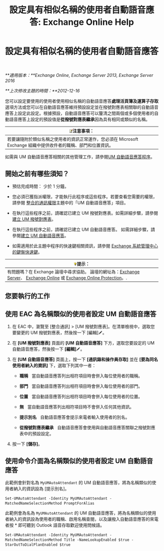 ﻿---
title: '設定具有相似名稱的使用者自動語音應答: Exchange Online Help'
TOCTitle: 設定具有相似名稱的使用者自動語音應答
ms:assetid: 2e7318a0-67f9-4d7b-8300-5f0ef77656a8
ms:mtpsurl: https://technet.microsoft.com/zh-tw/library/Aa997135(v=EXCHG.150)
ms:contentKeyID: 52062268
ms.date: 05/23/2018
mtps_version: v=EXCHG.150
ms.translationtype: MT
---

# 設定具有相似名稱的使用者自動語音應答

 

_**適用版本：**Exchange Online, Exchange Server 2013, Exchange Server 2016_

_**上次修改主題的時間：**2012-12-16_

您可以設定要使用的使用者使用相似名稱的自動語音應答**處理活頁簿及運算子存取**選項方法或您可以在自動語音應答維持預設設定並在撥號對應表相關聯的自動語音應答上設定此設定。根據預設，自動語音應答可以釐清之間兩個或多個使用者的自動語音應答上設定的預設值是**從撥號對應表繼承**因為具有相同或類似的名稱。

<table>
<thead>
<tr class="header">
<th><img src="images/Bb124558.note(EXCHG.150).gif" title="注意事項" alt="注意事項" />注意事項：</th>
</tr>
</thead>
<tbody>
<tr class="odd">
<td>若要讓隨附於類似名稱之使用者的資訊正常運作，您必須在 Microsoft Exchange 組織中提供收件者的職稱、部門和位置資訊。</td>
</tr>
</tbody>
</table>


如需與 UM 自動語音應答相關的其他管理工作，請參閱[UM 自動語音應答程序](um-auto-attendant-procedures-exchange-2013-help.md)。

## 開始之前有哪些須知？

  - 預估完成時間： 少於 1 分鐘。

  - 您必須已獲指派權限，才能執行此程序或這些程序。若要查看您需要的權限，請參閱 [整合的通訊權限](unified-messaging-permissions-exchange-2013-help.md)主題中的「UM 自動語音應答」項目。

  - 在執行這些程序之前，請確認已建立 UM 撥號對應表。如需詳細步驟，請參閱[建立 UM 撥號對應表](create-a-um-dial-plan-exchange-2013-help.md)。

  - 在執行這些程序之前，請確認已建立 UM 自動語音應答。 如需詳細步驟，請參閱[建立 UM 自動語音應答](create-a-um-auto-attendant-exchange-2013-help.md)。

  - 如需適用於此主題中程序的快速鍵相關資訊，請參閱 [Exchange 系統管理中心的鍵盤快速鍵](keyboard-shortcuts-in-the-exchange-admin-center-exchange-online-protection-help.md)。

<table>
<thead>
<tr class="header">
<th><img src="images/Bb124558.tip(EXCHG.150).gif" title="提示" alt="提示" />提示：</th>
</tr>
</thead>
<tbody>
<tr class="odd">
<td>有問題嗎？在 Exchange 論壇中尋求協助。 論壇的網址為：<a href="https://go.microsoft.com/fwlink/p/?linkid=60612">Exchange Server</a>、 <a href="https://go.microsoft.com/fwlink/p/?linkid=267542">Exchange Online</a> 或 <a href="https://go.microsoft.com/fwlink/p/?linkid=285351">Exchange Online Protection</a>。.</td>
</tr>
</tbody>
</table>


## 您要執行的工作

## 使用 EAC 為名稱類似的使用者設定 UM 自動語音應答

1.  在 EAC 中，瀏覽至 \[整合通訊\] \> \[UM 撥號對應表\]。在清單檢視中，選取您要變更的 UM 撥號對應表，然後按一下 \[編輯\]![編輯圖示](images/JJ218640.6f53ccb2-1f13-4c02-bea0-30690e6ea71d(EXCHG.150).gif "編輯圖示")。

2.  在 **\[UM 撥號對應表\]** 頁面的 **\[UM 自動語音應答\]** 下方，選取您要設定的 UM 自動語音應答，然後按一下 **\[編輯\]**![編輯圖示](images/JJ218640.6f53ccb2-1f13-4c02-bea0-30690e6ea71d(EXCHG.150).gif "編輯圖示")。

3.  在 **\[UM 自動語音應答\]** 頁面上，按一下 **\[通訊錄和操作員存取\]** 並在 **\[要為同名使用者納入的資訊\]** 下，選取下列其中一者：
    
      - **職稱**   當自動語音應答列出相符項目時會併入每位使用者的職稱。
    
      - **部門**   當自動語音應答列出相符項目時會併入每位使用者的部門。
    
      - **位置**   當自動語音應答列出相符項目時會併入每位使用者的位置。
    
      - **無**   當自動語音應答列出相符項目時不會併入任何其他資訊。
    
      - **提示別名**   自動語音應答會提示來電者輸入使用者的別名。
    
      - **從撥號對應表繼承**   自動語音應答會使用與自動語音應答關聯之撥號對應表中的預設設定。

4.  按一下 **\[儲存\]**。

## 使用命令介面為名稱類似的使用者設定 UM 自動語音應答

此範例會針對名為 `MyUMAutoAttendant` 的 UM 自動語音應答，將為名稱類似的使用者納入的資訊設為 \[提示別名\]。

    Set-UMAutoAttendant -Identity MyUMAutoAttendant -MatchedNameSelectionMethod PromptForAlias

此範例會為名為 `MyUMAutoAttendant` 的 UM 自動語音應答，將為名稱類似的使用者納入的資訊設為使用者的職稱、啟用名稱查閱，以及讓撥入自動語音應答的來電者按 \* 即可聽到 Outlook 語音存取歡迎使用問候語。

    Set-UMAutoAttendant -Identity MyUMAutoAttendant -MatchedNameSelectionMethod Title -NameLookupEnabled $true -StarOutToDialPlanEnabled $true

